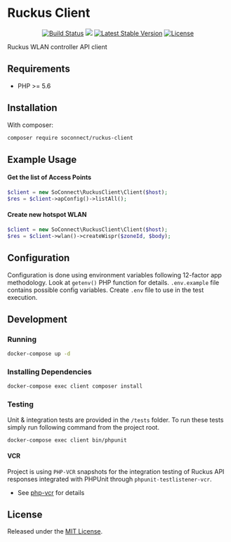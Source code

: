 Ruckus Client
===============
<p align="center">
<a href="https://circleci.com/gh/sowifi/ruckus-client/tree/master"><img src="https://circleci.com/gh/sowifi/ruckus-client/tree/master.svg?style=shield&circle-token=e400150b5939e92f87bb25053d5d92caebfbe227" alt="Build Status"></a>
<a href="https://codeclimate.com/github/sowifi/ruckus-client/test_coverage"><img src="https://api.codeclimate.com/v1/badges/67337c88c5111928d14d/test_coverage" /></a>
<a href="https://packagist.org/packages/soconnect/ruckus-client"><img src="https://poser.pugx.org/soconnect/ruckus-client/v/stable" alt="Latest Stable Version"></a>
<a href="https://packagist.org/packages/soconnect/ruckus-client"><img src="https://poser.pugx.org/soconnect/ruckus-client/license" alt="License"></a>
</p>

Ruckus WLAN controller API client

Requirements
------------
* PHP >= 5.6

Installation
-------
With composer:
```bash
composer require soconnect/ruckus-client
```

Example Usage
-------
#### Get the list of Access Points
```php
$client = new SoConnect\RuckusClient\Client($host);
$res = $client->apConfig()->listAll();
```

#### Create new hotspot WLAN
```php
$client = new SoConnect\RuckusClient\Client($host);
$res = $client->wlan()->createWispr($zoneId, $body);
```

Configuration
-------
Configuration is done using environment variables following 12-factor app methodology. Look at `getenv()` PHP function for details.
`.env.example` file contains possible config variables. Create `.env` file to use in the test execution.

Development
-------
### Running
```bash
docker-compose up -d
```

### Installing Dependencies
```bash
docker-compose exec client composer install
```

### Testing
Unit & integration tests are provided in the `/tests` folder. To run these tests simply run following command from the project root.

```bash
docker-compose exec client bin/phpunit
```

#### VCR
Project is using `PHP-VCR` snapshots for the integration testing of Ruckus API responses integrated with PHPUnit through `phpunit-testlistener-vcr`.
* See [php-vcr](https://github.com/php-vcr/php-vcr) for details

License
-------
Released under the [MIT License](https://github.com/sowifi/ruckus-client/blob/master/LICENSE).
